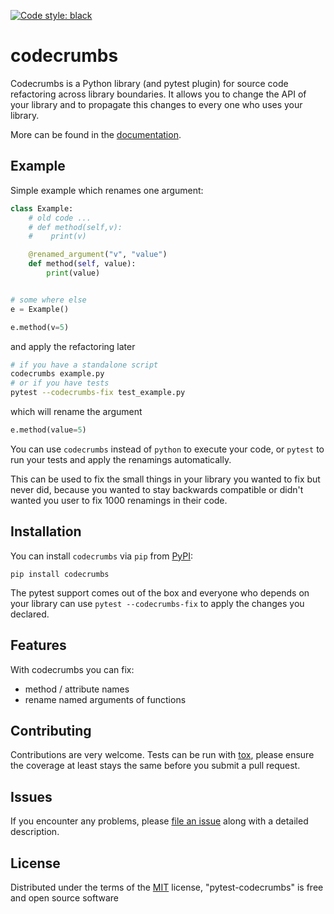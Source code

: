[![Code style: black](https://img.shields.io/badge/code%20style-black-000000.svg)](https://github.com/psf/black)

# codecrumbs

Codecrumbs is a Python library (and pytest plugin) for source code refactoring across library boundaries.
It allows you to change the API of your library and to propagate this changes to every one who uses your library.


More can be found in the [documentation](https://15r10nk.github.io/codecrumbs/introduction/).

## Example

Simple example which renames one argument:

``` python
class Example:
    # old code ...
    # def method(self,v):
    #    print(v)

    @renamed_argument("v", "value")
    def method(self, value):
        print(value)


# some where else
e = Example()

e.method(v=5)
```

and apply the refactoring later

``` bash
# if you have a standalone script
codecrumbs example.py
# or if you have tests
pytest --codecrumbs-fix test_example.py
```

which will rename the argument

```python
e.method(value=5)
```

You can use `codecrumbs` instead of `python` to execute your code, or `pytest` to run your tests and apply the renamings automatically.

This can be used to fix the small things in your library you wanted to fix but never did,
because you wanted to stay backwards compatible or didn't wanted you user to fix 1000 renamings in their code.

## Installation

You can install `codecrumbs` via `pip` from [PyPI](https://pypi.org/project):

`pip install codecrumbs`

The pytest support comes out of the box and everyone who depends on your library can use `pytest --codecrumbs-fix` to apply the changes you declared.

## Features

With codecrumbs you can fix:
 * method / attribute names
 * rename named arguments of functions


## Contributing
Contributions are very welcome. Tests can be run with [tox](https://tox.readthedocs.io/en/latest/), please ensure
the coverage at least stays the same before you submit a pull request.

## Issues

If you encounter any problems, please [file an issue](https://github.com/15r10nk/pytest-codecrumbs/issues) along with a detailed description.

## License

Distributed under the terms of the [MIT](http://opensource.org/licenses/MIT) license, "pytest-codecrumbs" is free and open source software
